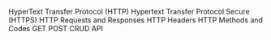 HyperText Transfer Protocol (HTTP)
 Hypertext Transfer Protocol Secure (HTTPS)
 HTTP Requests and Responses
 HTTP Headers
 HTTP Methods and Codes
 GET
 POST
 CRUD API
